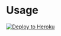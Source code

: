 # Usage

[![Deploy to Heroku](https://www.herokucdn.com/deploy/button.svg)](https://heroku.com/deploy?template=https://github.com/whitj00/partyryan)
